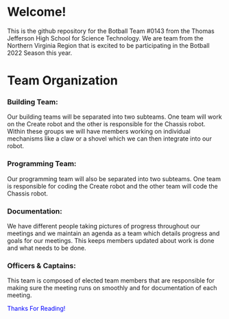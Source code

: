 # Welcome!
This is the github repository for the Botball Team #0143 from the Thomas Jefferson High School for Science Technology. We are team from the Northern Virginia Region that is excited to be participating in the Botball 2022 Season this year.

# Team Organization

### Building Team:

Our building teams will be separated into two subteams. One team will work on the Create robot and the other is responsible for the Chassis robot. Within these groups we will have members working on individual mechanisms like a claw or a shovel which we can then integrate into our robot.

### Programming Team:

Our programming team will also be separated into two subteams. One team is responsible for coding the Create robot and the other team will code the Chassis robot.

### Documentation:

We have different people taking pictures of progress throughout our meetings and we maintain an agenda as a team which details progress and goals for our meetings. This keeps members updated about work is done and what needs to be done. 

### Officers & Captains:

This team is composed of elected team members that are responsible for making sure the meeting runs on smoothly and for documentation of each meeting.

<span style="color:blue"> Thanks For Reading!</span>
